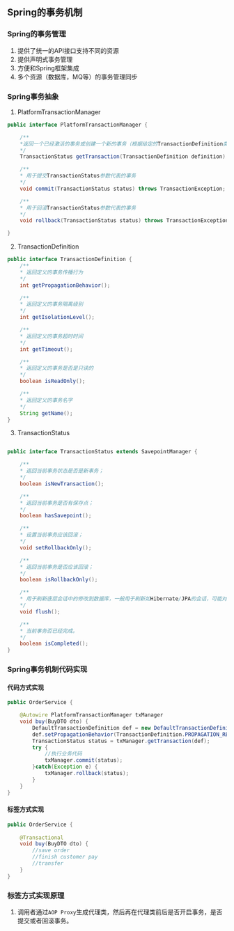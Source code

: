 ## Spring的事务机制

### Spring的事务管理
1. 提供了统一的API接口支持不同的资源
2. 提供声明式事务管理
3. 方便和Spring框架集成
4. 多个资源（数据库，MQ等）的事务管理同步

### Spring事务抽象
1. PlatformTransactionManager
```java
public interface PlatformTransactionManager {

    /**
    *返回一个已经激活的事务或创建一个新的事务（根据给定的TransactionDefinition类型参数定义的事务属性），返回的是TransactionStatus对象代表了当前事务的状态， *其中该方法抛出TransactionException（未检查异常）表示事务由于某种原因失败。
    */
	TransactionStatus getTransaction(TransactionDefinition definition) throws TransactionException;

    /**
    * 用于提交TransactionStatus参数代表的事务
    */
	void commit(TransactionStatus status) throws TransactionException;

    /**
    * 用于回滚TransactionStatus参数代表的事务
    */
	void rollback(TransactionStatus status) throws TransactionException;

}
```
2. TransactionDefinition
```java
public interface TransactionDefinition {
    /**
    * 返回定义的事务传播行为
    */
    int getPropagationBehavior();  

    /**
    * 返回定义的事务隔离级别
    */
    int getIsolationLevel();  

    /**
    * 返回定义的事务超时时间
    */
    int getTimeout();  

    /**
    * 返回定义的事务是否是只读的
    */
    boolean isReadOnly();  

    /**
    * 返回定义的事务名字
    */
    String getName();  
} 
```

3. TransactionStatus
```java

public interface TransactionStatus extends SavepointManager {

    /**
    * 返回当前事务状态是否是新事务；
    */
    boolean isNewTransaction();  

    /**
    * 返回当前事务是否有保存点；
    */
    boolean hasSavepoint();

    /**
    * 设置当前事务应该回滚；
    */
    void setRollbackOnly();  

    /**
    * 返回当前事务是否应该回滚；
    */
    boolean isRollbackOnly();  

    /**
    * 用于刷新底层会话中的修改到数据库，一般用于刷新如Hibernate/JPA的会话，可能对如JDBC类型的事务无任何影响；
    */
    void flush();  

    /**
    * 当前事务否已经完成。
    */
    boolean isCompleted();  
}
```

### Spring事务机制代码实现

#### 代码方式实现
```java
public OrderService {

    @Autowire PlatformTransactionManager txManager
    void buy(BuyDTO dto) {
        DefaultTransactionDefinition def = new DefaultTransactionDefinition();
        def.setPropagationBehavior(TransactionDefinition.PROPAGATION_REQUIRED);
        TransactionStatus status = txManager.getTransaction(def);
        try {
            //执行业务代码
            txManager.commit(status);
        }catch(Exception e) {
            txManager.rollback(status);
        }
    }
}
```

#### 标签方式实现
```java
public OrderService {
    
    @Transactional
    void buy(BuyDTO dto) {
        //save order
        //finish customer pay
        //transfer
    }
}
```

### 标签方式实现原理 
1. 调用者通过`AOP Proxy`生成代理类，然后再在代理类前后是否开启事务，是否提交或者回滚事务。
